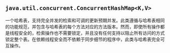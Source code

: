 ## `java.util.concurrent.ConcurrentHashMap<K,V>`

一个哈希表，支持完全并发的检索和可调的更新预期并发。此类遵循与哈希表相同的功能规范，并包含与哈希表的每个方法对应的方法版本。然而，即使所有操作都是线程安全的，检索操作也不需要锁定，并且没有任何支持以阻止所有访问的方式锁定整个表。在依赖线程安全而不依赖于同步细节的程序中，此类与哈希表完全可互操作。